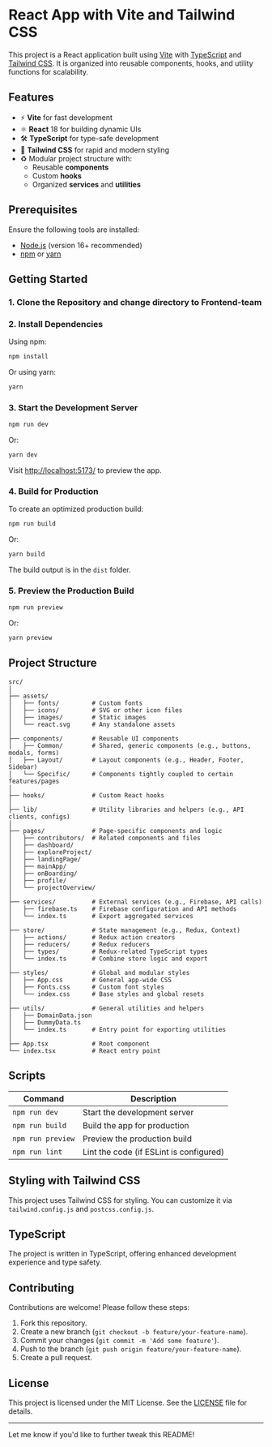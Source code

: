 # React App with Vite and Tailwind CSS

This project is a React application built using [Vite](https://vitejs.dev/) with [TypeScript](https://www.typescriptlang.org/) and [Tailwind CSS](https://tailwindcss.com/). It is organized into reusable components, hooks, and utility functions for scalability.

## Features

- ⚡ **Vite** for fast development
- ⚛️ **React** 18 for building dynamic UIs
- 🛠️ **TypeScript** for type-safe development
- 💨 **Tailwind CSS** for rapid and modern styling
- ♻️ Modular project structure with:
  - Reusable **components**
  - Custom **hooks**
  - Organized **services** and **utilities**

## Prerequisites

Ensure the following tools are installed:

- [Node.js](https://nodejs.org/) (version 16+ recommended)
- [npm](https://www.npmjs.com/) or [yarn](https://yarnpkg.com/)

## Getting Started

### 1. Clone the Repository and change directory to Frontend-team


### 2. Install Dependencies

Using npm:

```bash
npm install
```

Or using yarn:

```bash
yarn
```

### 3. Start the Development Server

```bash
npm run dev
```

Or:

```bash
yarn dev
```

Visit [http://localhost:5173/](http://localhost:5173/) to preview the app.

### 4. Build for Production

To create an optimized production build:

```bash
npm run build
```

Or:

```bash
yarn build
```

The build output is in the `dist` folder.

### 5. Preview the Production Build

```bash
npm run preview
```

Or:

```bash
yarn preview
```

## Project Structure

```plaintext
src/
│
├── assets/
│   ├── fonts/         # Custom fonts
│   ├── icons/         # SVG or other icon files
│   ├── images/        # Static images
│   └── react.svg      # Any standalone assets
│
├── components/        # Reusable UI components
│   ├── Common/        # Shared, generic components (e.g., buttons, modals, forms)
│   ├── Layout/        # Layout components (e.g., Header, Footer, Sidebar)
│   └── Specific/      # Components tightly coupled to certain features/pages
│
├── hooks/             # Custom React hooks
│
├── lib/               # Utility libraries and helpers (e.g., API clients, configs)
│
├── pages/             # Page-specific components and logic
│   ├── contributors/  # Related components and files
│   ├── dashboard/     
│   ├── exploreProject/ 
│   ├── landingPage/   
│   ├── mainApp/       
│   ├── onBoarding/    
│   ├── profile/       
│   └── projectOverview/       
│
├── services/          # External services (e.g., Firebase, API calls)
│   ├── firebase.ts    # Firebase configuration and API methods
│   └── index.ts       # Export aggregated services
│
├── store/             # State management (e.g., Redux, Context)
│   ├── actions/       # Redux action creators
│   ├── reducers/      # Redux reducers
│   ├── types/         # Redux-related TypeScript types
│   └── index.ts       # Combine store logic and export
│
├── styles/            # Global and modular styles
│   ├── App.css        # General app-wide CSS
│   ├── Fonts.css      # Custom font styles
│   └── index.css      # Base styles and global resets
│
├── utils/             # General utilities and helpers
│   ├── DomainData.json 
│   ├── DummyData.ts
│   └── index.ts       # Entry point for exporting utilities
│
├── App.tsx            # Root component
└── index.tsx          # React entry point

```

## Scripts

| Command         | Description                               |
| --------------- | ----------------------------------------- |
| `npm run dev`   | Start the development server              |
| `npm run build` | Build the app for production              |
| `npm run preview` | Preview the production build            |
| `npm run lint`  | Lint the code (if ESLint is configured)   |

## Styling with Tailwind CSS

This project uses Tailwind CSS for styling. You can customize it via `tailwind.config.js` and `postcss.config.js`.


## TypeScript

The project is written in TypeScript, offering enhanced development experience and type safety.

## Contributing

Contributions are welcome! Please follow these steps:

1. Fork this repository.
2. Create a new branch (`git checkout -b feature/your-feature-name`).
3. Commit your changes (`git commit -m 'Add some feature'`).
4. Push to the branch (`git push origin feature/your-feature-name`).
5. Create a pull request.

## License

This project is licensed under the MIT License. See the [LICENSE](LICENSE) file for details.

---

Let me know if you'd like to further tweak this README!